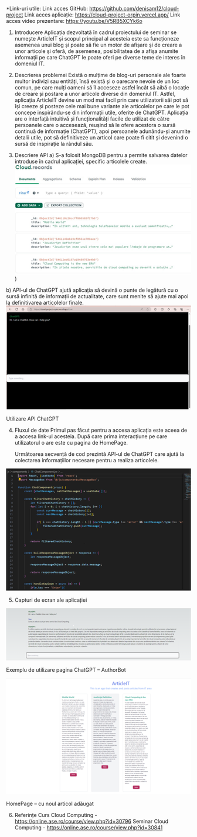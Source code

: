 *Link-uri utile:
Link acces GitHub: https://github.com/denisam12/cloud-project
Link acces aplicație: https://cloud-project-orpin.vercel.app/
Link acces video prezentare: https://youtu.be/V5RB5XCYk6o

1. Introducere
	Aplicația dezvoltată în cadrul proiectului de seminar se numește ArticleIT și scopul principal al acesteia este sa funcționeze asemenea unui blog și poate să fie un motor de afișare și de creare a unor articole și oferă, de asemenea, posibilitatea de a afișa anumite informații pe care ChatGPT le poate oferi pe diverse teme de interes în domeniul IT. 

2. Descrierea problemei
	Există o mulțime de blog-uri personale ale foarte multor indivizi sau entități, însă există și o oarecare nevoie de un loc comun, pe care mulți oameni să îl acceseze astfel încât să aibă o locație de creare și postare a unor articole diverse din domeniul IT. Astfel, aplicația ArticleIT devine un mod mai facil prin care utilizatorii săi pot să își creeze și posteze cele mai bune variante ale articolelor pe care le pot concepe inspirându-se din informații utile, oferite de ChatGPT.
	Aplicația are o interfață intuitivă și funcționalități facile de utilizat de către persoanele care o accesează, reușind să le ofere acestora o sursă continuă de informație (ChatGPT), apoi persoanele adunându-și anumite detalii utile, pot să definitiveze un articol care poate fi citit și devenind o sursă de inspirație la rândul său. 

3. Descriere API
a) S-a folosit MongoDB pentru a permite salvarea datelor introduse în cadrul aplicației, specific articolele create.
 ![Captura 2024-05-10](https://github.com/iulianahingan/PROJECT/blob/main/public/Capture1.PNG))

b) API-ul de ChatGPT ajută aplicația să devină o punte de legătură cu o sursă infinită de informații de actualitate, care sunt menite să ajute mai apoi la definitivarea articolelor finale.
 ![Captură de ecran 2024-05-10](https://github.com/iulianahingan/PROJECT/blob/main/public/Capture.PNG)

Utilizare API ChatGPT

4. Fluxul de date
	Primul pas făcut pentru a accesa aplicația este aceea de a accesa link-ul acesteia. După care prima interacțiune pe care utilizatorul o are este cu pagina de HomePage.


	Următoarea secvență de cod prezintă API-ul de ChatGPT care ajută la colectarea informațiilor necesare pentru a realiza articolele. 
 
![captura](https://github.com/iulianahingan/PROJECT/blob/main/public/Capture2.PNG)

5. Capturi de ecran ale aplicației

 ![captura5](https://github.com/iulianahingan/PROJECT/blob/main/public/Capture5.PNG)

Exemplu de utilizare pagina ChatGPT – AuthorBot
 
![homepage](https://github.com/iulianahingan/PROJECT/blob/main/public/Capture6.PNG)

HomePage – cu noul articol adăugat

6. Referințe
Curs Cloud Computing - https://online.ase.ro/course/view.php?id=30796
Seminar Cloud Computing - https://online.ase.ro/course/view.php?id=30841
